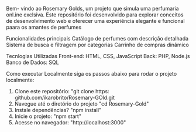 Bem- vindo ao Rosemary Golds, um projeto que simula uma perfumaria onl.ine exclsiva. Este repositório foi desenvolvido para explorar conceitos de desenvolvimento web e oferecer uma experiência elegante e funcional paara os amantes de perfumes 

Funcionalidades principais 
Catálogo de perfumes com descrição detalhada 
Sistema de busca e filtragem por categorias 
Carrinho de compras dinãmico

Tecnlogias Utilizadas
Front-end: HTML, CSS, JavaScript
Back: PHP, Node.js
Banco de Dados: SQL

Como executar Localmente 
siga os passos abaixo para rodar o projeto localmente:
1. Clone este repositório:
   "git clone https: github.com/ikarobrito/Rosemary-GOld.git
2. Navegue até o diretório do projeto
   "cd Rosemary-Gold"
3. Instale dependências?
   "npm install"
4. Inicie o projeto:
   "npm start"
5. Acesse no navegador: "http://localhost:3000"

